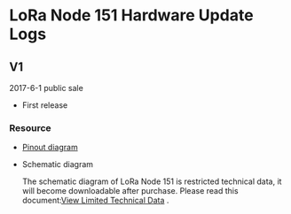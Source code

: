 # LoRa Node 151 Hardware Update Logs

## V1

2017-6-1 public sale

- First release

### Resource

- [Pinout diagram](https://docs.heltec.cn/download/LoRa_Node_151.pdf)

- Schematic diagram

  The schematic diagram of LoRa Node 151 is restricted technical data, it will become downloadable after purchase. Please read this document:[View Limited Technical Data]() .
  
  

